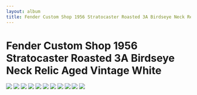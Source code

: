 ```yaml
---
layout: album
title: Fender Custom Shop 1956 Stratocaster Roasted 3A Birdseye Neck Relic Aged Vintage White
---
```


# Fender Custom Shop 1956 Stratocaster Roasted 3A Birdseye Neck Relic Aged Vintage White

![](https://wildcatguitars.com/images/1g/1291/ff__wildcat_large.jpg)
![](https://wildcatguitars.com/images/2/1291/rf__wildcat.jpg)
![](https://wildcatguitars.com/images/2/1291/bf__wildcat.jpg)
![](https://wildcatguitars.com/images/2/1291/lf__wildcat.jpg)
![](https://wildcatguitars.com/images/2/1291/ff2__wildcat.jpg)
![](https://wildcatguitars.com/images/2/1291/bb__wildcat.jpg)
![](https://wildcatguitars.com/images/2/1291/fb__wildcat.jpg)
![](https://wildcatguitars.com/images/2/1291/hsf__wildcat.jpg)
![](https://wildcatguitars.com/images/2/1291/nf__wildcat.jpg)
![](https://wildcatguitars.com/images/2/1291/hsb__wildcat.jpg)
![](https://wildcatguitars.com/images/2/1291/nb__wildcat.jpg)